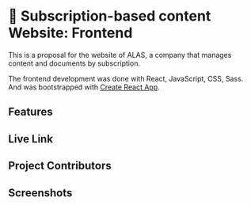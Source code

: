 # :rocket: Subscription-based content Website: Frontend

This is a proposal for the website of ALAS, a company that manages content and documents by subscription.

The frontend development was done with React, JavaScript, CSS, Sass. And was bootstrapped with [Create React App](https://create-react-app.dev/).
## Features
## Live Link
## Project Contributors
## Screenshots
<!--stackedit_data:
eyJoaXN0b3J5IjpbMTY5MzQ2NDI5NSwtMTg3NjM0NDY1MV19
-->